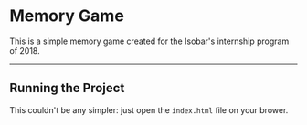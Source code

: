 # Memory Game
This is a simple memory game created for the Isobar's internship program of 2018.

---
## Running the Project
This couldn't be any simpler: just open the `index.html` file on your brower.